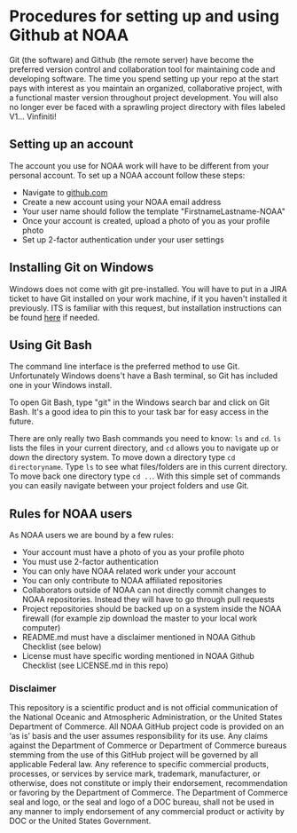 # Procedures for setting up and using Github at NOAA

Git (the software) and Github (the remote server) have become the preferred version control and collaboration tool for maintaining code
and developing software.  The time you spend setting up your repo at the start pays with interest as you maintain an organized, collaborative project, with a functional master version throughout project development. You will also no longer ever be faced with a sprawling project directory with files labeled V1... Vinfiniti!

## Setting up an account
The account you use for NOAA work will have to be different from your personal account.  To set up a NOAA account follow these steps:
* Navigate to [github.com](https://github.com/)
* Create a new account using your NOAA email address
* Your user name should follow the template "FirstnameLastname-NOAA"
* Once your account is created, upload a photo of you as your profile photo
* Set up 2-factor authentication under your user settings

## Installing Git on Windows
Windows does not come with git pre-installed.  You will have to put in a JIRA ticket to have Git installed on your work machine, if it you haven't installed it previously.  ITS is familiar with this request, but installation instructions can be found [here](https://git-scm.com/book/en/v2/Getting-Started-Installing-Git) if needed.

## Using Git Bash
The command line interface is the preferred method to use Git.  Unfortunately Windows doens't have a Bash terminal, 
so Git has included one in your Windows install.

To open Git Bash, type "git" in the Windows search bar and click on Git Bash.  It's a good idea to pin this to your task bar for easy access in the future.

There are only really two Bash commands you need to know: `ls` and `cd`. `ls` lists the files in your current directory, and `cd` allows you to navigate up or down the directory system.  To move down a directory type `cd directoryname`. Type `ls` to see what files/folders are in this current directory. To move back one directory type `cd ..`.  With this simple set of commands you can easily navigate between your project folders and use Git.

## Rules for NOAA users
As NOAA users we are bound by a few rules:
* Your account must have a photo of you as your profile photo
* You must use 2-factor authentication
* You can only have NOAA related work under your account
* You can only contribute to NOAA affiliated repositories
* Collaborators outside of NOAA can not directly commit changes to NOAA repositories.  Instead they will have to go through pull requests
* Project repositories should be backed up on a system inside the NOAA firewall (for example zip download the master to your local work computer)
* README.md must have a disclaimer mentioned in NOAA Github Checklist (see below)
* License must have specific wording mentioned in NOAA Github Checklist (see LICENSE.md in this repo)


### Disclaimer
This repository is a scientific product and is not official communication of the National Oceanic and
Atmospheric Administration, or the United States Department of Commerce. All NOAA GitHub project code is
provided on an ‘as is’ basis and the user assumes responsibility for its use. Any claims against the Department of
Commerce or Department of Commerce bureaus stemming from the use of this GitHub project will be governed
by all applicable Federal law. Any reference to specific commercial products, processes, or services by service
mark, trademark, manufacturer, or otherwise, does not constitute or imply their endorsement, recommendation or
favoring by the Department of Commerce. The Department of Commerce seal and logo, or the seal and logo of a
DOC bureau, shall not be used in any manner to imply endorsement of any commercial product or activity by
DOC or the United States Government.
